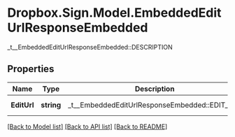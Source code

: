 # Dropbox.Sign.Model.EmbeddedEditUrlResponseEmbedded
_t__EmbeddedEditUrlResponseEmbedded::DESCRIPTION

## Properties

Name | Type | Description | Notes
------------ | ------------- | ------------- | -------------
**EditUrl** | **string** |  _t__EmbeddedEditUrlResponseEmbedded::EDIT_URL  | [optional] **ExpiresAt** | **int** |  _t__EmbeddedEditUrlResponseEmbedded::EXPIRES_AT  | [optional] 

[[Back to Model list]](../README.md#documentation-for-models) [[Back to API list]](../README.md#documentation-for-api-endpoints) [[Back to README]](../README.md)

